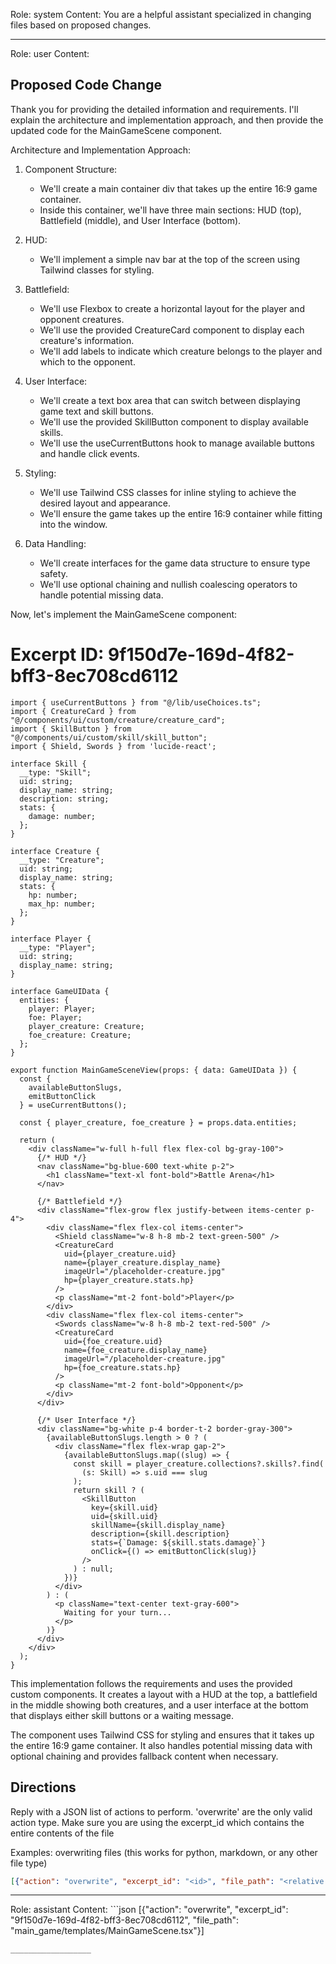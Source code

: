 Role: system
Content: You are a helpful assistant specialized in changing files based on proposed changes.
__________________
Role: user
Content: 
## Proposed Code Change
Thank you for providing the detailed information and requirements. I'll explain the architecture and implementation approach, and then provide the updated code for the MainGameScene component.

Architecture and Implementation Approach:

1. Component Structure:
   - We'll create a main container div that takes up the entire 16:9 game container.
   - Inside this container, we'll have three main sections: HUD (top), Battlefield (middle), and User Interface (bottom).

2. HUD:
   - We'll implement a simple nav bar at the top of the screen using Tailwind classes for styling.

3. Battlefield:
   - We'll use Flexbox to create a horizontal layout for the player and opponent creatures.
   - We'll use the provided CreatureCard component to display each creature's information.
   - We'll add labels to indicate which creature belongs to the player and which to the opponent.

4. User Interface:
   - We'll create a text box area that can switch between displaying game text and skill buttons.
   - We'll use the provided SkillButton component to display available skills.
   - We'll use the useCurrentButtons hook to manage available buttons and handle click events.

5. Styling:
   - We'll use Tailwind CSS classes for inline styling to achieve the desired layout and appearance.
   - We'll ensure the game takes up the entire 16:9 container while fitting into the window.

6. Data Handling:
   - We'll create interfaces for the game data structure to ensure type safety.
   - We'll use optional chaining and nullish coalescing operators to handle potential missing data.

Now, let's implement the MainGameScene component:

# Excerpt ID: 9f150d7e-169d-4f82-bff3-8ec708cd6112
```tsx main_game/templates/MainGameScene.tsx
import { useCurrentButtons } from "@/lib/useChoices.ts";
import { CreatureCard } from "@/components/ui/custom/creature/creature_card";
import { SkillButton } from "@/components/ui/custom/skill/skill_button";
import { Shield, Swords } from 'lucide-react';

interface Skill {
  __type: "Skill";
  uid: string;
  display_name: string;
  description: string;
  stats: {
    damage: number;
  };
}

interface Creature {
  __type: "Creature";
  uid: string;
  display_name: string;
  stats: {
    hp: number;
    max_hp: number;
  };
}

interface Player {
  __type: "Player";
  uid: string;
  display_name: string;
}

interface GameUIData {
  entities: {
    player: Player;
    foe: Player;
    player_creature: Creature;
    foe_creature: Creature;
  };
}

export function MainGameSceneView(props: { data: GameUIData }) {
  const {
    availableButtonSlugs,
    emitButtonClick
  } = useCurrentButtons();

  const { player_creature, foe_creature } = props.data.entities;

  return (
    <div className="w-full h-full flex flex-col bg-gray-100">
      {/* HUD */}
      <nav className="bg-blue-600 text-white p-2">
        <h1 className="text-xl font-bold">Battle Arena</h1>
      </nav>

      {/* Battlefield */}
      <div className="flex-grow flex justify-between items-center p-4">
        <div className="flex flex-col items-center">
          <Shield className="w-8 h-8 mb-2 text-green-500" />
          <CreatureCard
            uid={player_creature.uid}
            name={player_creature.display_name}
            imageUrl="/placeholder-creature.jpg"
            hp={player_creature.stats.hp}
          />
          <p className="mt-2 font-bold">Player</p>
        </div>
        <div className="flex flex-col items-center">
          <Swords className="w-8 h-8 mb-2 text-red-500" />
          <CreatureCard
            uid={foe_creature.uid}
            name={foe_creature.display_name}
            imageUrl="/placeholder-creature.jpg"
            hp={foe_creature.stats.hp}
          />
          <p className="mt-2 font-bold">Opponent</p>
        </div>
      </div>

      {/* User Interface */}
      <div className="bg-white p-4 border-t-2 border-gray-300">
        {availableButtonSlugs.length > 0 ? (
          <div className="flex flex-wrap gap-2">
            {availableButtonSlugs.map((slug) => {
              const skill = player_creature.collections?.skills?.find(
                (s: Skill) => s.uid === slug
              );
              return skill ? (
                <SkillButton
                  key={skill.uid}
                  uid={skill.uid}
                  skillName={skill.display_name}
                  description={skill.description}
                  stats={`Damage: ${skill.stats.damage}`}
                  onClick={() => emitButtonClick(slug)}
                />
              ) : null;
            })}
          </div>
        ) : (
          <p className="text-center text-gray-600">
            Waiting for your turn...
          </p>
        )}
      </div>
    </div>
  );
}
```

This implementation follows the requirements and uses the provided custom components. It creates a layout with a HUD at the top, a battlefield in the middle showing both creatures, and a user interface at the bottom that displays either skill buttons or a waiting message.

The component uses Tailwind CSS for styling and ensures that it takes up the entire 16:9 game container. It also handles potential missing data with optional chaining and provides fallback content when necessary.

## Directions
Reply with a JSON list of actions to perform. 'overwrite' are the only valid action type. 
Make sure you are using the excerpt_id which contains the entire contents of the file

Examples:
overwriting files (this works for python, markdown, or any other file type)
```json output_example1
[{"action": "overwrite", "excerpt_id": "<id>", "file_path": "<relative file path>"}]
```

__________________
Role: assistant
Content: ```json
[{"action": "overwrite", "excerpt_id": "9f150d7e-169d-4f82-bff3-8ec708cd6112", "file_path": "main_game/templates/MainGameScene.tsx"}]
```
__________________
